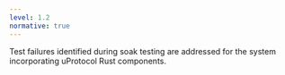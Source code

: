 ```yaml
---
level: 1.2
normative: true
---
```


Test failures identified during soak testing are addressed for the system incorporating uProtocol Rust components.
